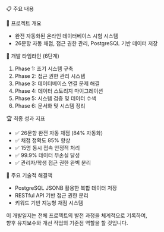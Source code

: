 📋 주요 내용

  🎯 프로젝트 개요

  - 완전 자동화된 온라인 데이터베이스 시험 시스템
  - 26문항 자동 채점, 접근 권한 관리, PostgreSQL 기반 데이터 저장      

  📅 개발 타임라인 (6단계)

  1. Phase 1: 초기 시스템 구축
  2. Phase 2: 접근 권한 관리 시스템
  3. Phase 3: 데이터베이스 연결 문제 해결
  4. Phase 4: 데이터 스토리지 마이그레이션
  5. Phase 5: 시스템 검증 및 데이터 수색
  6. Phase 6: 문서화 및 시스템 정리

  🏆 최종 성과 지표

  - ✅ 26문항 완전 자동 채점 (84% 자동화)
  - ✅ 채점 정확도 85% 향상
  - ✅ 15명 동시 접속 안정적 처리
  - ✅ 99.9% 데이터 무손실 달성
  - ✅ 관리자/학생 접근 권한 완벽 분리

  🔧 주요 기술적 해결책

  - PostgreSQL JSONB 활용한 복합 데이터 저장
  - RESTful API 기반 접근 권한 분리
  - 키워드 기반 지능형 채점 시스템

  이 개발일지는 전체 프로젝트의 발전 과정을 체계적으로 기록하여,       
  향후 유지보수와 개선 작업의 기준점 역할을 할 것입니다.
